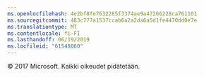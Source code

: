 ```yaml
---
ms.openlocfilehash: 4e2bf8fe7632285f3374ae9a47266228ca761101
ms.sourcegitcommit: 483c777a1537ccab6a2a2da6a5d1fe4470dd0e7e
ms.translationtype: MT
ms.contentlocale: fi-FI
ms.lasthandoff: 06/19/2019
ms.locfileid: "61548060"
---
```

© 2017 Microsoft. Kaikki oikeudet pidätetään.